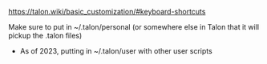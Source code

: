 https://talon.wiki/basic_customization/#keyboard-shortcuts

Make sure to put in ~/.talon/personal (or somewhere else in Talon that it will pickup the .talon files)
- As of 2023, putting in ~/.talon/user with other user scripts
